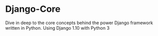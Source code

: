 # Django-Core
Dive in deep to the core concepts behind the power Django framework written in Python. Using Django 1.10 with Python 3
